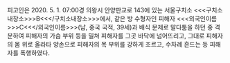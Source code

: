 피고인은 2020. 5. 1. 07:00경 의왕시 안양판교로 143에 있는 서울구치소 <<<구치소내장소>>>B<<</구치소내장소>>>에서, 같은 방 수형자인 피해자 <<<외국인이름>>>C<<</외국인이름>>>(남, 중국 국적, 39세)과 배식 문제로 말다툼을 하던 중 격분하여 피해자의 가슴 부위 등을 밀쳐 피해자를 그곳 바닥에 넘어뜨리고, 그대로 피해자의 몸 위로 올라타 양손으로 피해자의 목 부위를 강하게 조르고, 수차례 흔드는 등 피해자를 폭행하였다.
